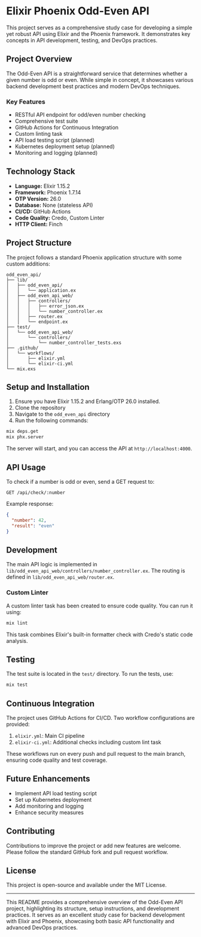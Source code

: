 
# Elixir Phoenix Odd-Even API

This project serves as a comprehensive study case for developing a simple yet robust API using Elixir and the Phoenix framework. It demonstrates key concepts in API development, testing, and DevOps practices.

## Project Overview

The Odd-Even API is a straightforward service that determines whether a given number is odd or even. While simple in concept, it showcases various backend development best practices and modern DevOps techniques.

### Key Features

- RESTful API endpoint for odd/even number checking
- Comprehensive test suite
- GitHub Actions for Continuous Integration
- Custom linting task
- API load testing script (planned)
- Kubernetes deployment setup (planned)
- Monitoring and logging (planned)

## Technology Stack

- **Language:** Elixir 1.15.2
- **Framework:** Phoenix 1.7.14
- **OTP Version:** 26.0
- **Database:** None (stateless API)
- **CI/CD:** GitHub Actions
- **Code Quality:** Credo, Custom Linter
- **HTTP Client:** Finch

## Project Structure

The project follows a standard Phoenix application structure with some custom additions:

```
odd_even_api/
├── lib/
│   ├── odd_even_api/
│   │   └── application.ex
│   ├── odd_even_api_web/
│   │   ├── controllers/
│   │   │   ├── error_json.ex
│   │   │   └── number_controller.ex
│   │   ├── router.ex
│   │   └── endpoint.ex
├── test/
│   └── odd_even_api_web/
│       └── controllers/
│           └── number_controller_tests.exs
├── .github/
│   └── workflows/
│       ├── elixir.yml
│       └── elixir-ci.yml
└── mix.exs
```

## Setup and Installation

1. Ensure you have Elixir 1.15.2 and Erlang/OTP 26.0 installed.
2. Clone the repository
3. Navigate to the `odd_even_api` directory
4. Run the following commands:

```bash
mix deps.get
mix phx.server
```

The server will start, and you can access the API at `http://localhost:4000`.

## API Usage

To check if a number is odd or even, send a GET request to:

```
GET /api/check/:number
```

Example response:
```json
{
  "number": 42,
  "result": "even"
}
```

## Development

The main API logic is implemented in `lib/odd_even_api_web/controllers/number_controller.ex`. The routing is defined in `lib/odd_even_api_web/router.ex`.

### Custom Linter

A custom linter task has been created to ensure code quality. You can run it using:

```bash
mix lint
```

This task combines Elixir's built-in formatter check with Credo's static code analysis.

## Testing

The test suite is located in the `test/` directory. To run the tests, use:

```bash
mix test
```

## Continuous Integration

The project uses GitHub Actions for CI/CD. Two workflow configurations are provided:

1. `elixir.yml`: Main CI pipeline
2. `elixir-ci.yml`: Additional checks including custom lint task

These workflows run on every push and pull request to the main branch, ensuring code quality and test coverage.

## Future Enhancements

- Implement API load testing script
- Set up Kubernetes deployment
- Add monitoring and logging
- Enhance security measures

## Contributing

Contributions to improve the project or add new features are welcome. Please follow the standard GitHub fork and pull request workflow.

## License

This project is open-source and available under the MIT License.

---

This README provides a comprehensive overview of the Odd-Even API project, highlighting its structure, setup instructions, and development practices. It serves as an excellent study case for backend development with Elixir and Phoenix, showcasing both basic API functionality and advanced DevOps practices.
